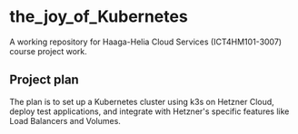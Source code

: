 # the_joy_of_Kubernetes
A working repository for Haaga-Helia Cloud Services (ICT4HM101-3007) course project work.

## Project plan

The plan is to set up a Kubernetes cluster using k3s on Hetzner Cloud, deploy test applications, and integrate with Hetzner's specific features like Load Balancers and Volumes.

